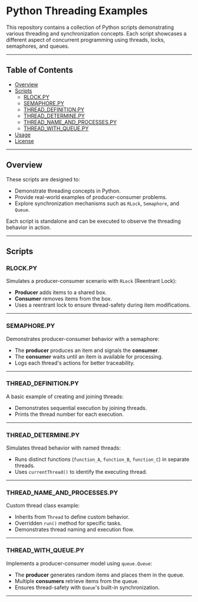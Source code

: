 # Python Threading Examples

This repository contains a collection of Python scripts demonstrating various threading and synchronization concepts. Each script showcases a different aspect of concurrent programming using threads, locks, semaphores, and queues.

---

## Table of Contents
- [Overview](#overview)
- [Scripts](#scripts)
  - [RLOCK.PY](#rlockpy)
  - [SEMAPHORE.PY](#semaphorepy)
  - [THREAD_DEFINITION.PY](#thread_definitionpy)
  - [THREAD_DETERMINE.PY](#thread_determinepy)
  - [THREAD_NAME_AND_PROCESSES.PY](#thread_name_and_processespy)
  - [THREAD_WITH_QUEUE.PY](#thread_with_queuepy)
- [Usage](#usage)
- [License](#license)

---

## Overview
These scripts are designed to:
- Demonstrate threading concepts in Python.
- Provide real-world examples of producer-consumer problems.
- Explore synchronization mechanisms such as `RLock`, `Semaphore`, and `Queue`.

Each script is standalone and can be executed to observe the threading behavior in action.

---

## Scripts

### **RLOCK.PY**
Simulates a producer-consumer scenario with `RLock` (Reentrant Lock):
- **Producer** adds items to a shared box.
- **Consumer** removes items from the box.
- Uses a reentrant lock to ensure thread-safety during item modifications.

---

### **SEMAPHORE.PY**
Demonstrates producer-consumer behavior with a semaphore:
- The **producer** produces an item and signals the **consumer**.
- The **consumer** waits until an item is available for processing.
- Logs each thread's actions for better traceability.

---

### **THREAD_DEFINITION.PY**
A basic example of creating and joining threads:
- Demonstrates sequential execution by joining threads.
- Prints the thread number for each execution.

---

### **THREAD_DETERMINE.PY**
Simulates thread behavior with named threads:
- Runs distinct functions (`function_A`, `function_B`, `function_C`) in separate threads.
- Uses `currentThread()` to identify the executing thread.

---

### **THREAD_NAME_AND_PROCESSES.PY**
Custom thread class example:
- Inherits from `Thread` to define custom behavior.
- Overridden `run()` method for specific tasks.
- Demonstrates thread naming and execution flow.

---

### **THREAD_WITH_QUEUE.PY**
Implements a producer-consumer model using `queue.Queue`:
- The **producer** generates random items and places them in the queue.
- Multiple **consumers** retrieve items from the queue.
- Ensures thread-safety with `Queue`'s built-in synchronization.

---

